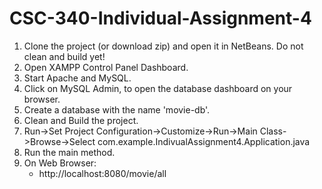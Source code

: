 # CSC-340-Individual-Assignment-4

1. Clone the project (or download zip) and open it in NetBeans. Do not clean and build yet!
2. Open XAMPP Control Panel Dashboard.
3. Start Apache and MySQL.
4. Click on MySQL Admin, to open the database dashboard on your browser.
5. Create a database with the name 'movie-db'.
6. Clean and Build the project.
7. Run->Set Project Configuration->Customize->Run->Main Class->Browse->Select com.example.IndivualAssignment4.Application.java
8. Run the main method.
9. On Web Browser:
      - http://localhost:8080/movie/all
